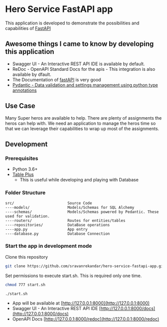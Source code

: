 # Hero Service FastAPI app

This application is developed to demonstrate the possibilities and capabilities of [FastAPI](https://fastapi.tiangolo.com/)

## Awesome things I came to know by developing this application

- Swagger UI - An Interactive REST API IDE is available by default.
- ReDoc - OpenAPI Standard Docs for the apis - This integration is also available by  dfault.
- The Documentation of [fastAPI](https://fastapi.tiangolo.com/) is very good
- [Pydantic - Data validation and settings management using python type annotations](https://pydantic-docs.helpmanual.io/)

## Use Case

Many Super heros are available to help. There are plenty of assignments the heros can help with. We need an application to manage the heros time so that we can leverage their capabilities to wrap up most of the assignments.

## Development

### Prerequisites

- Python 3.6+
- [Table Plus](https://tableplus.com/)
  - This is useful while developing and playing with Database

### Folder Structure

```text
src/                        Source Code
----models/                 Models/Schemas for SQL Alchemy
----schemas/                Models/Schemas powered by Pedantic. These used for validation.
----routers/                Routes for entities/tables
----repositories/           DataBase operations
----app.py                  App entry
----database.py             Database Connection
```

### Start the app in development mode

Clone this repository

```bash
git clone https://github.com/sravanrekandar/hero-service-fastapi-app.git && cd hero-service-fastapi-app
```

Set permissions to execute start.sh. This is required only one time.

```bash
chmod 777 start.sh
```

```bash
./start.sh
```

- App will be available at [http://127.0.0.1:8000](http://127.0.0.1:8000)
- Swagger UI - An Interactive REST API IDE [http://127.0.0.1:8000/docs](http://127.0.0.1:8000/docs)
- OpenAPI Docs [http://127.0.0.1:8000/redoc](http://127.0.0.1:8000/redoc)
